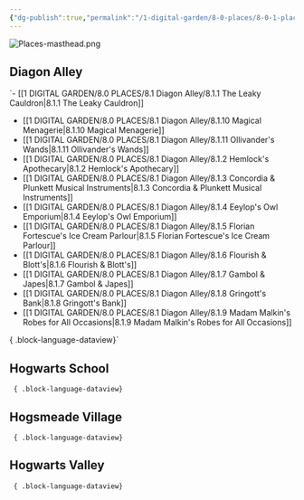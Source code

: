 ```yaml
---
{"dg-publish":true,"permalink":"/1-digital-garden/8-0-places/8-0-1-places-overview/","tags":["MOC"]}
---
```


![Places-masthead.png](/img/user/1%20DIGITAL%20GARDEN/Images%20&%20Banners/Places-masthead.png)

## Diagon Alley 

`- [[1 DIGITAL GARDEN/8.0 PLACES/8.1 Diagon Alley/8.1.1 The Leaky Cauldron\|8.1.1 The Leaky Cauldron]]
- [[1 DIGITAL GARDEN/8.0 PLACES/8.1 Diagon Alley/8.1.10 Magical Menagerie\|8.1.10 Magical Menagerie]]
- [[1 DIGITAL GARDEN/8.0 PLACES/8.1 Diagon Alley/8.1.11 Ollivander's Wands\|8.1.11 Ollivander's Wands]]
- [[1 DIGITAL GARDEN/8.0 PLACES/8.1 Diagon Alley/8.1.2 Hemlock's Apothecary\|8.1.2 Hemlock's Apothecary]]
- [[1 DIGITAL GARDEN/8.0 PLACES/8.1 Diagon Alley/8.1.3 Concordia & Plunkett Musical Instruments\|8.1.3 Concordia & Plunkett Musical Instruments]]
- [[1 DIGITAL GARDEN/8.0 PLACES/8.1 Diagon Alley/8.1.4 Eeylop's Owl Emporium\|8.1.4 Eeylop's Owl Emporium]]
- [[1 DIGITAL GARDEN/8.0 PLACES/8.1 Diagon Alley/8.1.5 Florian Fortescue's Ice Cream Parlour\|8.1.5 Florian Fortescue's Ice Cream Parlour]]
- [[1 DIGITAL GARDEN/8.0 PLACES/8.1 Diagon Alley/8.1.6 Flourish & Blott's\|8.1.6 Flourish & Blott's]]
- [[1 DIGITAL GARDEN/8.0 PLACES/8.1 Diagon Alley/8.1.7 Gambol & Japes\|8.1.7 Gambol & Japes]]
- [[1 DIGITAL GARDEN/8.0 PLACES/8.1 Diagon Alley/8.1.8 Gringott's Bank\|8.1.8 Gringott's Bank]]
- [[1 DIGITAL GARDEN/8.0 PLACES/8.1 Diagon Alley/8.1.9 Madam Malkin's Robes for All Occasions\|8.1.9 Madam Malkin's Robes for All Occasions]]

{ .block-language-dataview}`

## Hogwarts School

`
{ .block-language-dataview}`
## Hogsmeade Village

`
{ .block-language-dataview}`

## Hogwarts Valley

`
{ .block-language-dataview}`

